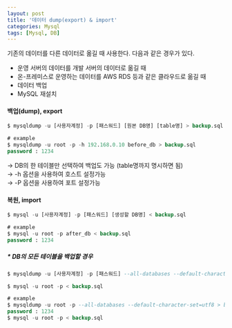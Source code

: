 ```yaml
---
layout: post
title: '데이터 dump(export) & import'
categories: Mysql
tags: [Mysql, DB]
---
```


기존의 데이터를 다른 데이터로 옮길 때 사용한다.
다음과 같은 경우가 있다.
- 운영 서버의 데이터를 개발 서버의 데이터로 옮길 때
- 온-프레미스로 운영하는 데이터를 AWS RDS 등과 같은 클라우드로 옮길 때
- 데이터 백업
- MySQL 재설치


#### 백업(dump), export
```SQL
$ mysqldump -u [사용자계정] -p [패스워드] [원본 DB명] [table명] > backup.sql

# example
$ mysqldump -u root -p -h 192.168.0.10 before_db > backup.sql
password : 1234
```
→ DB의 한 테이블만 선택하여 백업도 가능 (table명까지 명시하면 됨)  
→ -h 옵션을 사용하여 호스트 설정가능  
→ -P 옵션을 사용하여 포트 설정가능

#### 복원, import
```SQL
$ mysql -u [사용자계정] -p [패스워드] [생성할 DB명] < backup.sql

# example
$ mysql -u root -p after_db < backup.sql
password : 1234
```


##### \* DB의 모든 테이블을 백업할 경우
```SQL
$ mysqldump -u [사용자계정] -p [패스워드] --all-databases --default-character-set=utf8 > backup.sql

$ mysql -u root -p < backup.sql

# example
$ mysqldump -u root -p --all-databases --default-character-set=utf8 > backup.sql
password : 1234
$ mysql -u root -p < backup.sql
```
